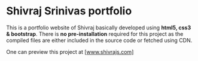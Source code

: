 # Shivraj Srinivas portfolio

This is a portfolio website of Shivraj basically developed using **html5, css3 & bootstrap**.
There is **no pre-installation** required for this project as the compiled files are either
included in the source code or fetched using CDN.

One can preview this project at [www.shivrajs.com]
